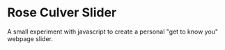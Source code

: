 # Rose Culver Slider

A small experiment with javascript to create a personal "get to know you" webpage slider.
